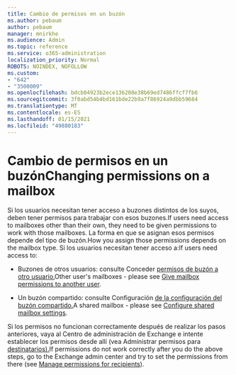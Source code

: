 ```yaml
---
title: Cambio de permisos en un buzón
ms.author: pebaum
author: pebaum
manager: mnirkhe
ms.audience: Admin
ms.topic: reference
ms.service: o365-administration
localization_priority: Normal
ROBOTS: NOINDEX, NOFOLLOW
ms.custom:
- "642"
- "3500009"
ms.openlocfilehash: bdcb04923b2ece136208e38b69ed7486ffcf7fb6
ms.sourcegitcommit: 3f0abd54b4bd161bde22b9a7f86924a9dbb59684
ms.translationtype: MT
ms.contentlocale: es-ES
ms.lasthandoff: 01/15/2021
ms.locfileid: "49880183"
---
```

# <a name="changing-permissions-on-a-mailbox"></a><span data-ttu-id="781fa-102">Cambio de permisos en un buzón</span><span class="sxs-lookup"><span data-stu-id="781fa-102">Changing permissions on a mailbox</span></span>

<span data-ttu-id="781fa-103">Si los usuarios necesitan tener acceso a buzones distintos de los suyos, deben tener permisos para trabajar con esos buzones.</span><span class="sxs-lookup"><span data-stu-id="781fa-103">If users need access to mailboxes other than their own, they need to be given permissions to work with those mailboxes.</span></span> <span data-ttu-id="781fa-104">La forma en que se asignan esos permisos depende del tipo de buzón.</span><span class="sxs-lookup"><span data-stu-id="781fa-104">How you assign those permissions depends on the mailbox type.</span></span> <span data-ttu-id="781fa-105">Si los usuarios necesitan tener acceso a:</span><span class="sxs-lookup"><span data-stu-id="781fa-105">If users need access to:</span></span>
  
- <span data-ttu-id="781fa-106">Buzones de otros usuarios: consulte Conceder [permisos de buzón a otro usuario.](https://docs.microsoft.com/microsoft-365/admin/add-users/give-mailbox-permissions-to-another-user)</span><span class="sxs-lookup"><span data-stu-id="781fa-106">Other user's mailboxes - please see [Give mailbox permissions to another user](https://docs.microsoft.com/microsoft-365/admin/add-users/give-mailbox-permissions-to-another-user).</span></span>
    
- <span data-ttu-id="781fa-107">Un buzón compartido: consulte Configuración [de la configuración del buzón compartido.](https://docs.microsoft.com/microsoft-365/admin/email/configure-a-shared-mailbox#add-or-remove-members)</span><span class="sxs-lookup"><span data-stu-id="781fa-107">A shared mailbox - please see [Configure shared mailbox settings](https://docs.microsoft.com/microsoft-365/admin/email/configure-a-shared-mailbox#add-or-remove-members).</span></span>
    
<span data-ttu-id="781fa-108">Si los permisos no funcionan correctamente después de realizar los pasos anteriores, vaya al Centro de administración de Exchange e intente establecer los permisos desde allí (vea Administrar permisos para [destinatarios).](https://technet.microsoft.com/library/jj919240%28v=exchg.150%29.aspx)</span><span class="sxs-lookup"><span data-stu-id="781fa-108">If permissions do not work correctly after you do the above steps, go to the Exchange admin center and try to set the permissions from there (see [Manage permissions for recipients](https://technet.microsoft.com/library/jj919240%28v=exchg.150%29.aspx)).</span></span>
  
